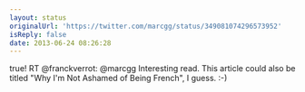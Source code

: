 ```yaml
---
layout: status
originalUrl: 'https://twitter.com/marcgg/status/349081074296573952'
isReply: false
date: 2013-06-24 08:26:28
---
```


true! RT @franckverrot: @marcgg Interesting read. This article could also be titled "Why I'm Not Ashamed of Being French", I guess. :-)
